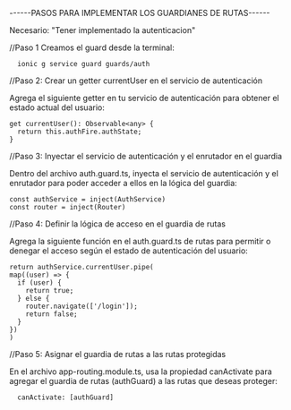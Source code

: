 ------PASOS PARA IMPLEMENTAR LOS  GUARDIANES DE RUTAS------

Necesario: "Tener implementado la autenticacion"

//Paso 1 Creamos el guard desde la terminal:

```
  ionic g service guard guards/auth
```
//Paso 2: Crear un getter currentUser en el servicio de autenticación

Agrega el siguiente getter en tu servicio de autenticación para obtener el estado actual del usuario:

  ```
  get currentUser(): Observable<any> {
    return this.authFire.authState;
  }
```
//Paso 3: Inyectar el servicio de autenticación y el enrutador en el guardia

Dentro del archivo auth.guard.ts, inyecta el servicio de autenticación y el enrutador para poder acceder a ellos en la lógica del guardia:

  ``` 
  const authService = inject(AuthService)
  const router = inject(Router)
```
//Paso 4: Definir la lógica de acceso en el guardia de rutas

Agrega la siguiente función en el auth.guard.ts de rutas para permitir o denegar el acceso según el estado de autenticación del usuario:

    return authService.currentUser.pipe(
    map((user) => {
      if (user) {
        return true;
      } else {
        router.navigate(['/login']);
        return false;
      }
    })
    )
  

//Paso 5: Asignar el guardia de rutas a las rutas protegidas

En el archivo app-routing.module.ts, usa la propiedad canActivate para agregar el guardia de rutas (authGuard) a las rutas que deseas proteger:

```
  canActivate: [authGuard]
